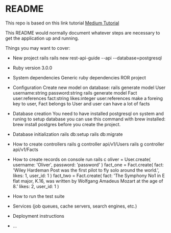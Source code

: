 # README

This repo is based on this link tutorial
[Medium Tutorial](https://medium.com/@oliver.seq/creating-a-rest-api-with-rails-2a07f548e5dc)

This README would normally document whatever steps are necessary to get the
application up and running.

Things you may want to cover:

* New project rails
    rails new rest-api-guide --api --database=postgresql
* Ruby version
    3.0.0
* System dependencies
    Generic ruby dependencies ROR project
* Configuration
    Create new model on database: 
    rails generate model User username:string password:string
    rails generate model Fact user:references fact:string likes:integer
    user:references make a foreing key to user, Fact belongs to User and user can have a lot of facts
* Database creation
    You need to have installed postgresql on system and runing to setup database you can use this command with brew installed:
    brew install postgres
    before you create the project.
* Database initialization
    rails db:setup
    rails db:migrate

* How to create controllers 
    rails g controller api/v1/Users
    rails g controller api/v1/Facts

* How to create records on console
    run rails c
     oliver = User.create( username: 'Oliver', password: 'password' )
     fact_one = Fact.create( fact: 'Wiley Hardeman Post was the first pilot to fly solo around the world.', likes: 1, user_id: 1 )
     fact_two = Fact.create( fact: 'The Symphony No1 in E flat major, K.16, was written by Wolfgang Amadeus Mozart at the age of 8.’ likes: 2, user_id: 1 )
* How to run the test suite

* Services (job queues, cache servers, search engines, etc.)

* Deployment instructions

* ...
